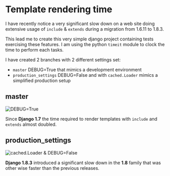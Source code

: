 # Template rendering time

I have recently notice a very significant slow down on a web site doing extensive usage of `include` & `extends` during a migration from 1.6.11 to 1.8.3.

This lead me to create this very simple django project containing tests exercising these features. I am using the python `timeit` module to clock the time to perform each tasks.

I have created 2 branches with 2 different settings set:

* `master` DEBUG=True that mimics a development environment
* `production_settings` DEBUG=False and with `cached.Loader` mimics a simplified production setup


## master

![DEBUG=True](https://docs.google.com/spreadsheets/d/1v-cXcx8lLOF7sphtvdofU-30GmpPCyvgn1TjIRJk4OM/pubchart?oid=142700709&format=image)

Since **Django 1.7** the time required to render templates with `include` and `extends` almost doubled.

## production_settings

![cached.Loader & DEBUG=False](https://docs.google.com/spreadsheets/d/1v-cXcx8lLOF7sphtvdofU-30GmpPCyvgn1TjIRJk4OM/pubchart?oid=1717835180&format=image)

**Django 1.8.3** introduced a significant slow down in the **1.8** family that was other wise faster than the previous releases.

